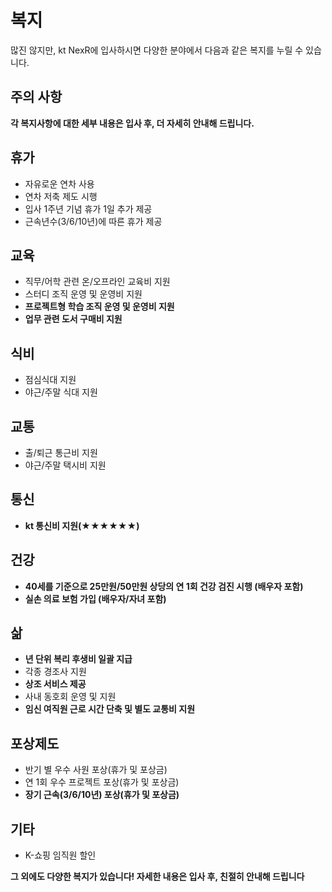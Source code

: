 
# 복지
많진 않지만, kt NexR에 입사하시면 다양한 분야에서 다음과 같은 복지를 누릴 수 있습니다.

## 주의 사항
**각 복지사항에 대한 세부 내용은 입사 후, 더 자세히 안내해 드립니다.**

## 휴가
- 자유로운 연차 사용
- 연차 저축 제도 시행
- 입사 1주년 기념 휴가 1일 추가 제공
- 근속년수(3/6/10년)에 따른 휴가 제공

## 교육
- 직무/어학 관련 온/오프라인 교육비 지원
- 스터디 조직 운영 및 운영비 지원
- **프로젝트형 학습 조직 운영 및 운영비 지원**
- **업무 관련 도서 구매비 지원**

## 식비
- 점심식대 지원
- 야근/주말 식대 지원

## 교통
- 출/퇴근 통근비 지원
- 야근/주말 택시비 지원

## 통신
- **kt 통신비 지원(★★★★★★)**

## 건강
- **40세를 기준으로 25만원/50만원 상당의 연 1회 건강 검진 시행 (배우자 포함)**
- **실손 의료 보험 가입 (배우자/자녀 포함)**

## 삶
- **년 단위 복리 후생비 일괄 지급**
- 각종 경조사 지원
- **상조 서비스 제공**
- 사내 동호회 운영 및 지원
- **임신 여직원 근로 시간 단축 및 별도 교통비 지원**

## 포상제도
- 반기 별 우수 사원 포상(휴가 및 포상금)
- 연 1회 우수 프로젝트 포상(휴가 및 포상금)
- **장기 근속(3/6/10년) 포상(휴가 및 포상금)**

## 기타
- K-쇼핑 임직원 할인

**그 외에도 다양한 복지가 있습니다! 자세한 내용은 입사 후, 친절히 안내해 드립니다**
